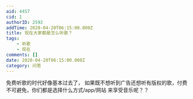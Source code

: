 ```yaml
---
aid: 4457
cid: 1
authorID: 2592
addTime: 2020-04-20T06:15:00.000Z
title: 现在大家都是怎么听歌？
tags:
    - 听歌
    - 现在
comments: []
date: 2020-04-20T06:15:00.000Z
category: 问答
---
```


免费听歌的时代好像基本过去了， 如果既不想听到广告还想听有版权的歌，付费不可避免，你们都是选择什么方式/app/网站 来享受音乐呢？？

